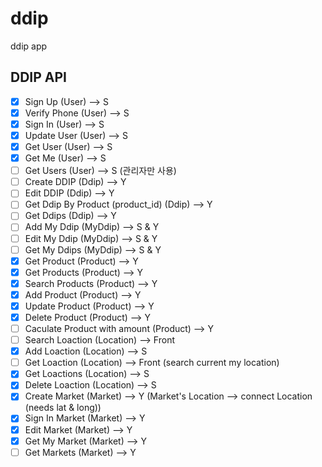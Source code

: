 # ddip
ddip app

## DDIP API

- [X] Sign Up (User) --> S
- [X] Verify Phone (User) --> S
- [X] Sign In (User) --> S
- [X] Update User (User) --> S
- [X] Get User (User) --> S
- [X] Get Me (User) --> S
- [ ] Get Users (User) --> S (관리자만 사용)
- [ ] Create DDIP (Ddip) --> Y
- [ ] Edit DDIP (Ddip) --> Y
- [ ] Get Ddip By Product (product_id) (Ddip) --> Y
- [ ] Get Ddips (Ddip) --> Y
- [ ] Add My Ddip (MyDdip) --> S & Y
- [ ] Edit My Ddip (MyDdip) --> S & Y
- [ ] Get My Ddips (MyDdip) --> S & Y
- [x] Get Product (Product) --> Y
- [x] Get Products (Product) --> Y
- [x] Search Products (Product) --> Y
- [x] Add Product (Product) --> Y
- [x] Update Product (Product) --> Y
- [x] Delete Product (Product) --> Y
- [ ] Caculate Product with amount (Product) --> Y
- [ ] Search Loaction (Location) --> Front
- [x] Add Loaction (Location) --> S
- [ ] Get Loaction (Location) --> Front (search current my location)
- [x] Get Loactions (Location) --> S
- [x] Delete Loaction (Location) --> S
- [x] Create Market (Market) --> Y (Market's Location --> connect Location (needs lat & long))
- [x] Sign In Market (Market) --> Y
- [x] Edit Market (Market) --> Y
- [x] Get My Market (Market) --> Y
- [ ] Get Markets (Market) --> Y
